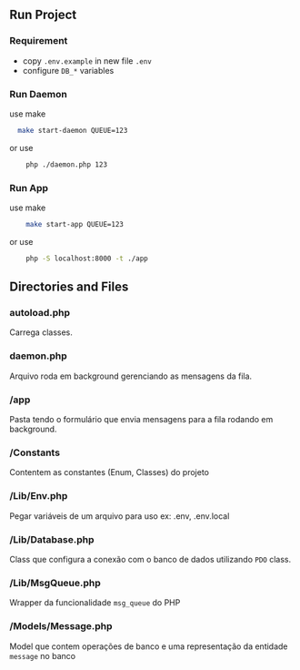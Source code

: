 ## Run Project

### Requirement

- copy `.env.example` in new file `.env`
- configure `DB_*` variables

### Run Daemon

use make

```bash
  make start-daemon QUEUE=123
```

or use

```bash
    php ./daemon.php 123
```

### Run App

use make

````bash
    make start-app QUEUE=123
````

or use

````bash
    php -S localhost:8000 -t ./app
````

## Directories and Files

### autoload.php

Carrega classes.

### daemon.php

Arquivo roda em background gerenciando as mensagens da fila.

### /app

Pasta tendo o formulário que envia mensagens para a fila rodando em background.

### /Constants

Contentem as constantes (Enum, Classes) do projeto

### /Lib/Env.php

Pegar variáveis de um arquivo para uso ex: .env, .env.local

### /Lib/Database.php

Class que configura a conexão com o banco de dados utilizando `PDO` class.

### /Lib/MsgQueue.php

Wrapper da funcionalidade `msg_queue` do PHP

### /Models/Message.php

Model que contem operações de banco e uma representação da entidade `message` no banco
